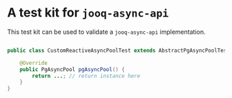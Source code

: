 # A test kit for `jooq-async-api` 

This test kit can be used to validate a `jooq-async-api` implementation.

```java

public class CustomReactiveAsyncPoolTest extends AbstractPgAsyncPoolTest {

    @Override
    public PgAsyncPool pgAsyncPool() {
        return ...; // return instance here 
    }
}
```